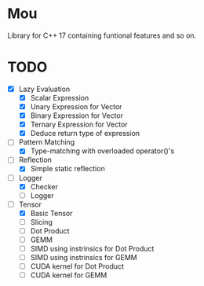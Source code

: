 # Mou
Library for C++ 17 containing funtional features and so on.

# TODO
- [x] Lazy Evaluation
    - [x] Scalar Expression
    - [x] Unary Expression for Vector
    - [x] Binary Expression for Vector
    - [x] Ternary Expression for Vector
    - [x] Deduce return type of expression
- [ ] Pattern Matching
    - [x] Type-matching with overloaded operator()'s
- [ ] Reflection
    - [x] Simple static reflection
- [ ] Logger
    - [x] Checker
    - [ ] Logger
- [ ] Tensor
    - [x] Basic Tensor
    - [ ] Slicing
    - [ ] Dot Product
    - [ ] GEMM
    - [ ] SIMD using instrinsics for Dot Product
    - [ ] SIMD using instrinsics for GEMM
    - [ ] CUDA kernel for Dot Product
    - [ ] CUDA kernel for GEMM
